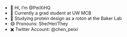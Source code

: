- 👋 Hi, I’m @PeiXiHQ
- 🌱 Currently a grad student at UW MCB 
- 📓 Studying protein design as a roton at the Baker Lab
- 😄 Pronouns: She/Her/They
- ✖️ Twitter Account: @chen_peixi

<!---
PeiXiHQ/PeiXiHQ is a ✨ special ✨ repository because its `README.md` (this file) appears on your GitHub profile.
You can click the Preview link to take a look at your changes.
--->
